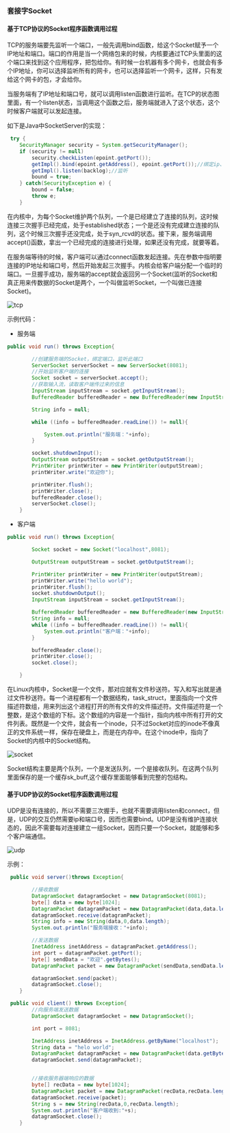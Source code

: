 ### 套接字Socket

#### 基于TCP协议的Socket程序函数调用过程

TCP的服务端要先监听一个端口，一般先调用bind函数，给这个Socket赋予一个IP地址和端口。端口的作用是当一个网络包来的时候，内核要通过TCP头里面的这个端口来找到这个应用程序，把包给你。有时候一台机器有多个网卡，也就会有多个IP地址，你可以选择监听所有的网卡，也可以选择监听一个网卡，这样，只有发给这个网卡的包，才会给你。

当服务端有了IP地址和端口号，就可以调用listen函数进行监听。在TCP的状态图里面，有一个listen状态，当调用这个函数之后，服务端就进入了这个状态，这个时候客户端就可以发起连接。

如下是Java中SocketServer的实现：

```java
 try {
 	SecurityManager security = System.getSecurityManager();
    if (security != null)
    	security.checkListen(epoint.getPort());
    	getImpl().bind(epoint.getAddress(), epoint.getPort());//绑定ip、端口
        getImpl().listen(backlog);//监听
        bound = true;
    } catch(SecurityException e) {
        bound = false;
        throw e;
    } 
```

在内核中，为每个Socket维护两个队列，一个是已经建立了连接的队列，这时候连接三次握手已经完成，处于established状态；一个是还没有完成建立连接的队列，这个时候三次握手还没完成，处于syn_rcvd的状态。接下来，服务端调用accept()函数，拿出一个已经完成的连接进行处理，如果还没有完成，就要等着。

在服务端等待的时候，客户端可以通过connect函数发起连接。先在参数中指明要连接的IP地址和端口号，然后开始发起三次握手。内核会给客户端分配一个临时的端口。一旦握手成功，服务端的accept就会返回另一个Socket(监听的Socket和真正用来传数据的Socket是两个，一个叫做监听Socket，一个叫做已连接Socket)。

![tcp](../images/net/tcpsocket.jpg)

示例代码：

* 服务端

```java
public void run() throws Exception{

        //创建服务端的Socket，绑定端口，监听此端口
        ServerSocket serverSocket = new ServerSocket(8081);
        //开始监听客户端的连接
        Socket socket = serverSocket.accept();
        //获取输入流，读取客户端传过来的信息
        InputStream inputStream = socket.getInputStream();
        BufferedReader bufferedReader = new BufferedReader(new InputStreamReader(inputStream));

        String info = null;

        while ((info = bufferedReader.readLine()) != null){

            System.out.println("服务端："+info);
        }

        socket.shutdownInput();
        OutputStream outputStream = socket.getOutputStream();
        PrintWriter printWriter = new PrintWriter(outputStream);
        printWriter.write("欢迎你");

        printWriter.flush();
        printWriter.close();
        bufferedReader.close();
        serverSocket.close();
    }
```

* 客户端

```java
public void run() throws Exception{

        Socket socket = new Socket("localhost",8081);

        OutputStream outputStream = socket.getOutputStream();

        PrintWriter printWriter = new PrintWriter(outputStream);
        printWriter.write("hello world");
        printWriter.flush();
        socket.shutdownOutput();
        InputStream inputStream = socket.getInputStream();

        BufferedReader bufferedReader = new BufferedReader(new InputStreamReader(inputStream));
        String info = null;
        while ((info = bufferedReader.readLine()) != null){
            System.out.println("客户端："+info);
        }

        bufferedReader.close();
        printWriter.close();
        socket.close();

    }
```

在Linux内核中，Socket是一个文件，那对应就有文件秒送符。写入和写出就是通过文件秒送符。每一个进程都有一个数据结构，task_struct，里面指向一个文件描述符数组，用来列出这个进程打开的所有文件的文件描述符。文件描述符是一个整数，是这个数组的下标。这个数组的内容是一个指针，指向内核中所有打开的文件列表。既然是一个文件，就会有一个inode，只不过Socket对应的inode不像真正的文件系统一样，保存在硬盘上，而是在内存中。在这个inode中，指向了Socket的内核中的Socket结构。

![socket](../images/net/SocketStructure.jpg)

Socket结构主要是两个队列，一个是发送队列，一个是接收队列。在这两个队列里面保存的是一个缓存sk_buff,这个缓存里面能够看到完整的包结构。

#### 基于UDP协议的Socket程序函数调用过程

UDP是没有连接的，所以不需要三次握手，也就不需要调用listen和connect，但是，UDP的交互仍然需要ip和端口号，因而也需要bind。UDP是没有维护连接状态的，因此不需要每对连接建立一组Socket，因而只要一个Socket，就能够和多个客户端通信。

![udp](../images/net/udpsocket.jpg)

示例：

```java
 public void server()throws Exception{

        //接收数据
        DatagramSocket datagramSocket = new DatagramSocket(8081);
        byte[] data = new byte[1024];
        DatagramPacket datagramPacket = new DatagramPacket(data,data.length);
        datagramSocket.receive(datagramPacket);
        String info = new String(data,0,data.length);
        System.out.println("服务端接收："+info);

        //发送数据
        InetAddress inetAddress = datagramPacket.getAddress();
        int port = datagramPacket.getPort();
        byte[] sendData = "欢迎".getBytes();
        DatagramPacket packet = new DatagramPacket(sendData,sendData.length,inetAddress,port);

        datagramSocket.send(packet);
        datagramSocket.close();
    }
```

```java
 public void client() throws Exception{
        //向服务端发送数据
        DatagramSocket datagramSocket = new DatagramSocket();

        int port = 8081;

        InetAddress inetAddress = InetAddress.getByName("localhost");
        String data = "helo world";
        DatagramPacket datagramPacket = new DatagramPacket(data.getBytes(),data.length(),inetAddress,port);
        datagramSocket.send(datagramPacket);


        //接收服务器端响应的数据
        byte[] recData = new byte[1024];
        DatagramPacket packet = new DatagramPacket(recData,recData.length);
        datagramSocket.receive(packet);
        String s = new String(recData,0,recData.length);
        System.out.println("客户端收到:"+s);
        datagramSocket.close();
    }
```


